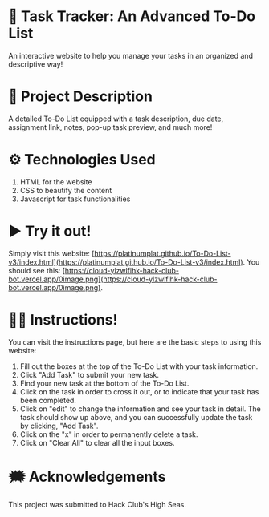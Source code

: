 # 📅 Task Tracker: An Advanced To-Do List
 An interactive website to help you manage your tasks in an organized and descriptive way!
 
# 🧠 Project Description
 A detailed To-Do List equipped with a task description, due date, assignment link, notes, pop-up task preview, and much more!

# ⚙ Technologies Used
1. HTML for the website
2. CSS to beautify the content
3. Javascript for task functionalities

# ▶ Try it out!
Simply visit this website: [https://platinumplat.github.io/To-Do-List-v3/index.html](https://platinumplat.github.io/To-Do-List-v3/index.html).
You should see this: [https://cloud-ylzwlflhk-hack-club-bot.vercel.app/0image.png](https://cloud-ylzwlflhk-hack-club-bot.vercel.app/0image.png).

# 👩‍🏫 Instructions!
You can visit the instructions page, but here are the basic steps to using this website:
1. Fill out the boxes at the top of the To-Do List with your task information.
2. Click "Add Task" to submit your new task. 
3. Find your new task at the bottom of the To-Do List. 
4. Click on the task in order to cross it out, or to indicate that your task has been completed. 
5. Click on "edit" to change the information and see your task in detail.
   The task should show up above, and you can successfully update the task by clicking, "Add Task". 
7. Click on the "x" in order to permanently delete a task.
8. Click on "Clear All" to clear all the input boxes.

# 🗯 Acknowledgements
This project was submitted to Hack Club's High Seas. 
